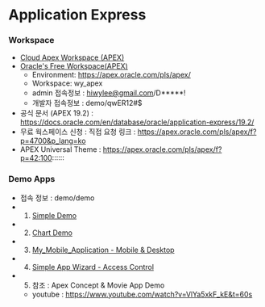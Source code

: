 # Application Express
### Workspace 
* [Cloud Apex Workspace (APEX)](https://qsbizk930fjk4g6-apex.adb.ap-seoul-1.oraclecloudapps.com/ords/apex)
* [Oracle's Free Workspace(APEX)](https://apex.oracle.com/pls/apex/)
  * Environment:	https://apex.oracle.com/pls/apex/
  * Workspace:	wy_apex
  * admin 접속정보 :	hiwylee@gmail.com/D*****!
  * 개발자  접속정보 : demo/qwER12#$
* 공식 문서 (APEX 19.2) : https://docs.oracle.com/en/database/oracle/application-express/19.2/
* 무료 웍스페이스 신청 : 직접 요청 링크 : https://apex.oracle.com/pls/apex/f?p=4700&p_lang=ko  
* APEX Universal Theme : https://apex.oracle.com/pls/apex/f?p=42:100::::::
### Demo Apps
  * 접속 정보 : demo/demo  
  * 1. [Simple Demo](https://qsbizk930fjk4g6-apex.adb.ap-seoul-1.oraclecloudapps.com/ords/f?p=101)
  * 2. [Chart Demo](https://qsbizk930fjk4g6-apex.adb.ap-seoul-1.oraclecloudapps.com/ords/f?p=103:LOGIN::::::)
  * 3. [My_Mobile_Application - Mobile & Desktop](https://qsbizk930fjk4g6-apex.adb.ap-seoul-1.oraclecloudapps.com/ords/f?p=102:1:) 
  * 4. [Simple App Wizard - Access Control ](https://qsbizk930fjk4g6-apex.adb.ap-seoul-1.oraclecloudapps.com/ords/f?p=101:1:)
  * 5. 참조 : Apex Concept & Movie App Demo
    * youtube : https://www.youtube.com/watch?v=VlYa5xkF_kE&t=60s
   
   
  

